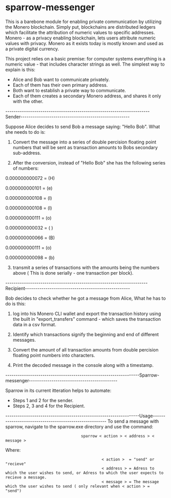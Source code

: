 # sparrow-messenger

This is a barebone module for enabling private communication by utilizing the Monero blockchain. Simply put, blockchains are distributed ledgers which facilitate the attribution of numeric values to specific addresses. Monero - as a privacy enabling blockchain, lets users attribute numeric values with privacy. Monero as it exists today is mostly known and used as a private digital currency.

This project relies on a basic premise: for computer systems everything is a numeric value - that includes character strings as well. The simplest way to explain is this:

- Alice and Bob want to communicate privately.
- Each of them has their own primary address.
- Both want to establish a private way to communicate.
- Each of them creates a secondary Monero address, and shares it only with the other.


----------------------------------------------------------------------Sender-----------------------------------------------------

Suppose Alice decides to send Bob a message saying:  "Hello Bob". What she needs to do is:

1.  Convert the message into a series of double percision floating point numbers that will be sent as transaction amounts to Bobs secondary sub-address.

2.  After the conversion, instead of "Hello Bob" she has the following series of numbers:

0.000000000072  = (H)

0.000000000101  = (e)

0.000000000108  = (l)

0.000000000108  = (l)

0.000000000111  = (o)

0.000000000032  = ( )

0.000000000066  = (B)

0.000000000111  = (o)

0.000000000098  = (b)


3. transmit a series of transactions with the amounts being the numbers above ( This is done serially - one transaction per block).


---------------------------------------------------------------------Recipient---------------------------------------------------

Bob decides to check whether he got a message from Alice, What he has to do is this:

1.  log into his Monero CLI wallet and export the transaction history using the built in  "export_transfers" command - which saves the transaction data in a csv format.

2.  Identify which transactions signify the beginning and end of different messages.

3.  Convert the amount of all transaction amounts from double percision floating point numbers into characters.

4.  Print the decoded message in the console along with a timestamp.

-----------------------------------------------------------------Sparrow-messenger-------------------------------------------

Sparrow in its current itteration helps to automate:

- Steps 1 and 2 for the sender.
- Steps 2, 3 and 4 for the Recipient.

-----------------------------------------------------------------Usage-------------------------------------------------------
To send a message with sparrow, navigate to the sparrow.exe directory and use the command:

                                     sparrow < action > < address > < message >

Where:

                                              < action >  = "send" or "recieve"
                                              < address > = Adress to which the user wishes to send, or Adress to which the user expects to recieve a message.
                                              < message > = The message which the user wishes to send ( only relevant when < action > = "send")



